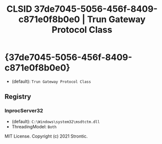 ﻿---
title: "CLSID 37de7045-5056-456f-8409-c871e0f8b0e0 | Trun Gateway Protocol Class"
excerpt: What is COM-Object CLSID 37de7045-5056-456f-8409-c871e0f8b0e0?
---

# {37de7045-5056-456f-8409-c871e0f8b0e0}

* (default): `Trun Gateway Protocol Class`

## Registry


### InprocServer32

* (default): `C:\Windows\system32\msdtctm.dll`
* ThreadingModel: `Both`

MIT License. Copyright (c) 2021 Strontic.


